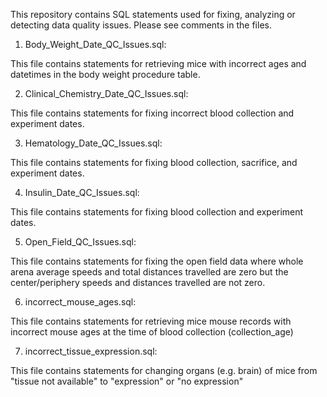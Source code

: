 This repository contains SQL statements used for fixing, analyzing or detecting data quality issues. Please see comments in the files.

1. Body_Weight_Date_QC_Issues.sql:

This file contains statements for retrieving mice with incorrect ages and datetimes in the body weight procedure table. 

2. Clinical_Chemistry_Date_QC_Issues.sql:

This file contains statements for fixing incorrect blood collection and experiment dates.

3. Hematology_Date_QC_Issues.sql:

This file contains statements for fixing blood collection, sacrifice, and experiment dates.

4. Insulin_Date_QC_Issues.sql:

This file contains statements for fixing blood collection and experiment dates.

5. Open_Field_QC_Issues.sql:

This file contains statements for fixing the open field data where whole arena average speeds and total distances travelled are zero but the center/periphery speeds and distances travelled are not zero.

6. incorrect_mouse_ages.sql:

This file contains statements for retrieving mice mouse records with incorrect mouse ages at the time of blood collection (collection_age)

7. incorrect_tissue_expression.sql:

This file contains statements for changing organs (e.g. brain) of mice from "tissue not available" to "expression" or "no expression"
